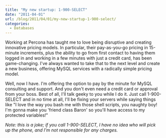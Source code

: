 ```yaml
---
title: "My new startup: 1-900-SELECT"
date: "2011-04-01"
url: /blog/2011/04/01/my-new-startup-1-900-select/
categories:
  - Databases
---
```

Working at Percona has taught me to love being disruptive and creating innovative pricing models. In particular, their pay-as-you-go pricing in 15-minute increments, plus the ability to go from first contact to having them logged in and working in a few minutes with just a credit card, has been game-changing. I've always wanted to take that to the next level and create a new business, offering MySQL services with a radically simple pricing model.

Well, now I have. I'm offering the option to pay by the minute for MySQL consulting and support. And you don't even need a credit card or approval from your boss. Best of all, I'll talk geeky to you while I do it. Just call 1-900-SELECT and in no time at all, I'll be fixing your servers while saying things like "I love the way you bash me with those shell scripts, you naughty boy! I'm gonna make you 'friend class Baron' so you'll have access to my protected variables!"

*Note: this is a joke; if you call 1-900-SELECT, I have no idea who will pick up the phone, and I'm not responsible for any charges.*


